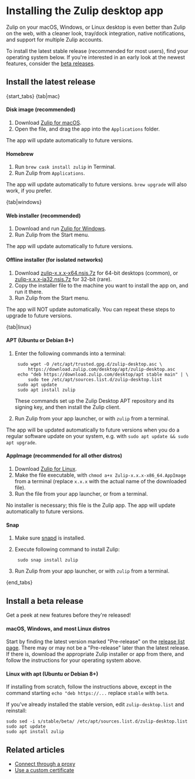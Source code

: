 # Installing the Zulip desktop app

Zulip on your macOS, Windows, or Linux desktop is even better than
Zulip on the web, with a cleaner look, tray/dock integration, native
notifications, and support for multiple Zulip accounts.

To install the latest stable release (recommended for most users),
find your operating system below.  If you're interested in an early
look at the newest features, consider the [beta releases](#install-a-beta-release).

## Install the latest release

{start_tabs}
{tab|mac}

#### Disk image (recommended)
<!-- TODO why zip? -->

1. Download [Zulip for macOS](https://zulip.com/apps/mac).
1. Open the file, and drag the app into the `Applications` folder.

The app will update automatically to future versions.

#### Homebrew

1. Run `brew cask install zulip` in Terminal.
1. Run Zulip from `Applications`. <!-- TODO fact check -->

The app will update automatically to future versions. `brew upgrade` will
also work, if you prefer.

{tab|windows}

#### Web installer (recommended)

1. Download and run [Zulip for Windows](https://zulip.com/apps/windows).
1. Run Zulip from the Start menu.

The app will update automatically to future versions.

#### Offline installer (for isolated networks)

1. Download [zulip-x.x.x-x64.nsis.7z][latest] for 64-bit desktops
   (common), or [zulip-x.x.x-ia32.nsis.7z][latest] for 32-bit (rare).
2. Copy the installer file to the machine you want to install the app
   on, and run it there.
3. Run Zulip from the Start menu.

The app will NOT update automatically. You can repeat these steps to upgrade
to future versions. <!-- TODO fact check -->

{tab|linux}

#### APT (Ubuntu or Debian 8+)

1. Enter the following commands into a terminal:

        sudo wget -O /etc/apt/trusted.gpg.d/zulip-desktop.asc \
            https://download.zulip.com/desktop/apt/zulip-desktop.asc
        echo "deb https://download.zulip.com/desktop/apt stable main" | \
            sudo tee /etc/apt/sources.list.d/zulip-desktop.list
        sudo apt update
        sudo apt install zulip

    These commands set up the Zulip Desktop APT repository and its signing
    key, and then install the Zulip client.

1. Run Zulip from your app launcher, or with `zulip` from a terminal.

The app will be updated automatically to future versions when you do a
regular software update on your system, e.g. with
`sudo apt update && sudo apt upgrade`.

#### AppImage (recommended for all other distros)

1. Download [Zulip for Linux](https://zulip.com/apps/linux).
2. Make the file executable, with
   `chmod a+x Zulip-x.x.x-x86_64.AppImage` from a terminal (replace
   `x.x.x` with the actual name of the downloaded file).
3. Run the file from your app launcher, or from a terminal.

No installer is necessary; this file is the Zulip app. The app will update
automatically to future versions.

#### Snap

1. Make sure [snapd](https://docs.snapcraft.io/core/install) is installed.

2. Execute following command to install Zulip:

        sudo snap install zulip

3. Run Zulip from your app launcher, or with `zulip` from a terminal.

<!-- TODO why dpkg? -->

{end_tabs}

## Install a beta release

Get a peek at new features before they're released!

#### macOS, Windows, and most Linux distros

Start by finding the latest version marked "Pre-release" on the
[release list page][release-list].  There may or may not be a "Pre-release"
later than the latest release. If there is, download the appropriate Zulip
installer or app from there, and follow the instructions for your operating
system above.

#### Linux with apt (Ubuntu or Debian 8+)

If installing from scratch, follow the instructions above, except in the
command starting `echo "deb https://...` replace `stable` with `beta`.

If you've already installed the stable version, edit `zulip-desktop.list` and
reinstall:
```
sudo sed -i s/stable/beta/ /etc/apt/sources.list.d/zulip-desktop.list
sudo apt update
sudo apt install zulip
```

[latest]: https://github.com/zulip/zulip-desktop/releases/latest
[release-list]: https://github.com/zulip/zulip-desktop/releases

## Related articles

* [Connect through a proxy](/help/connect-through-a-proxy)
* [Use a custom certificate](/help/custom-certificates)
